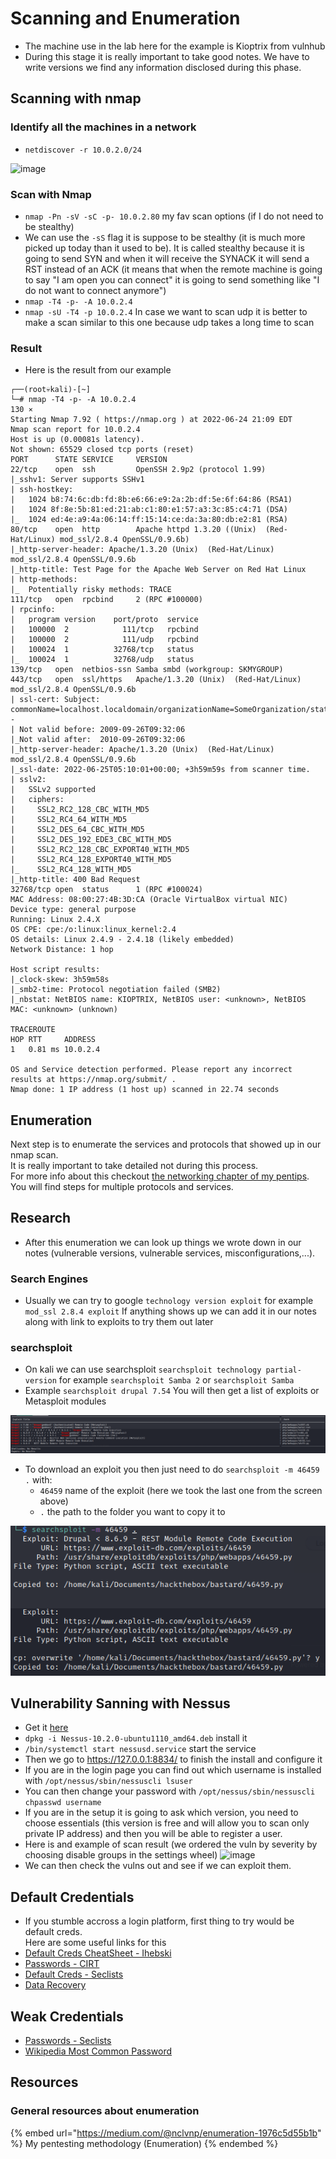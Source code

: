 # Scanning and Enumeration

- The machine use in the lab here for the example is Kioptrix from vulnhub
- During this stage it is really important to take good notes. We have to write versions we find any information disclosed during this phase.

## Scanning with nmap

### Identify all the machines in a network

- `netdiscover -r 10.0.2.0/24`  
  
![image](https://user-images.githubusercontent.com/96747355/175752002-a1ad3fc9-ed96-4076-837d-d14d2c293113.png)  

### Scan with Nmap

- `nmap -Pn -sV -sC -p- 10.0.2.80` my fav scan options (if I do not need to be stealthy)
- We can use the `-sS` flag it is suppose to be stealthy (it is much more picked up today than it used to be). It is called stealthy because it is going to send SYN and when it will receive the SYNACK it will send a RST instead of an ACK (it means that when the remote machine is going to say "I am open you can connect" it is going to send something like "I do not want to connect anymore")
- `nmap -T4 -p- -A 10.0.2.4`
- `nmap -sU -T4 -p 10.0.2.4` In case we want to scan udp it is better to make a scan similar to this one because udp takes a long time to scan

### Result

- Here is the result from our example
```
┌──(root💀kali)-[~]
└─# nmap -T4 -p- -A 10.0.2.4                                                                                                                                                                                                           130 ⨯
Starting Nmap 7.92 ( https://nmap.org ) at 2022-06-24 21:09 EDT
Nmap scan report for 10.0.2.4
Host is up (0.00081s latency).
Not shown: 65529 closed tcp ports (reset)
PORT      STATE SERVICE     VERSION
22/tcp    open  ssh         OpenSSH 2.9p2 (protocol 1.99)
|_sshv1: Server supports SSHv1
| ssh-hostkey: 
|   1024 b8:74:6c:db:fd:8b:e6:66:e9:2a:2b:df:5e:6f:64:86 (RSA1)
|   1024 8f:8e:5b:81:ed:21:ab:c1:80:e1:57:a3:3c:85:c4:71 (DSA)
|_  1024 ed:4e:a9:4a:06:14:ff:15:14:ce:da:3a:80:db:e2:81 (RSA)
80/tcp    open  http        Apache httpd 1.3.20 ((Unix)  (Red-Hat/Linux) mod_ssl/2.8.4 OpenSSL/0.9.6b)
|_http-server-header: Apache/1.3.20 (Unix)  (Red-Hat/Linux) mod_ssl/2.8.4 OpenSSL/0.9.6b
|_http-title: Test Page for the Apache Web Server on Red Hat Linux
| http-methods: 
|_  Potentially risky methods: TRACE
111/tcp   open  rpcbind     2 (RPC #100000)
| rpcinfo: 
|   program version    port/proto  service
|   100000  2            111/tcp   rpcbind
|   100000  2            111/udp   rpcbind
|   100024  1          32768/tcp   status
|_  100024  1          32768/udp   status
139/tcp   open  netbios-ssn Samba smbd (workgroup: SKMYGROUP)
443/tcp   open  ssl/https   Apache/1.3.20 (Unix)  (Red-Hat/Linux) mod_ssl/2.8.4 OpenSSL/0.9.6b
| ssl-cert: Subject: commonName=localhost.localdomain/organizationName=SomeOrganization/stateOrProvinceName=SomeState/countryName=--
| Not valid before: 2009-09-26T09:32:06
|_Not valid after:  2010-09-26T09:32:06
|_http-server-header: Apache/1.3.20 (Unix)  (Red-Hat/Linux) mod_ssl/2.8.4 OpenSSL/0.9.6b
|_ssl-date: 2022-06-25T05:10:01+00:00; +3h59m59s from scanner time.
| sslv2: 
|   SSLv2 supported
|   ciphers: 
|     SSL2_RC2_128_CBC_WITH_MD5
|     SSL2_RC4_64_WITH_MD5
|     SSL2_DES_64_CBC_WITH_MD5
|     SSL2_DES_192_EDE3_CBC_WITH_MD5
|     SSL2_RC2_128_CBC_EXPORT40_WITH_MD5
|     SSL2_RC4_128_EXPORT40_WITH_MD5
|_    SSL2_RC4_128_WITH_MD5
|_http-title: 400 Bad Request
32768/tcp open  status      1 (RPC #100024)
MAC Address: 08:00:27:4B:3D:CA (Oracle VirtualBox virtual NIC)
Device type: general purpose
Running: Linux 2.4.X
OS CPE: cpe:/o:linux:linux_kernel:2.4
OS details: Linux 2.4.9 - 2.4.18 (likely embedded)
Network Distance: 1 hop

Host script results:
|_clock-skew: 3h59m58s
|_smb2-time: Protocol negotiation failed (SMB2)
|_nbstat: NetBIOS name: KIOPTRIX, NetBIOS user: <unknown>, NetBIOS MAC: <unknown> (unknown)

TRACEROUTE
HOP RTT     ADDRESS
1   0.81 ms 10.0.2.4

OS and Service detection performed. Please report any incorrect results at https://nmap.org/submit/ .
Nmap done: 1 IP address (1 host up) scanned in 22.74 seconds
```

## Enumeration

Next step is to enumerate the services and protocols that showed up in our nmap scan.  
It is really important to take detailed not during this process.  
For more info about this checkout [the networking chapter of my pentips](https://csbygb.gitbook.io/pentips/networking/).  
You will find steps for multiple protocols and services.

## Research 

- After this enumeration we can look up things we wrote down in our notes (vulnerable versions, vulnerable services, misconfigurations,...).

### Search Engines

- Usually we can try to google `technology version exploit` for example `mod_ssl 2.8.4 exploit` If anything shows up we can add it in our notes along with link to exploits to try them out later

### searchsploit

- On kali we can use searchsploit `searchsploit technology partial-version` for example `searchsploit Samba 2` or `searchsploit Samba`
- Example `searchsploit drupal 7.54` You will then get a list of exploits or Metasploit modules  

![Searchsploit](../.res/2022-09-05-12-17-38.png)  

- To download an exploit you then just need to do `searchsploit -m 46459 .` with:
  - `46459` name of the exploit (here we took the last one from the screen above)
  - `.` the path to the folder you want to copy it to  

![get exploit](../.res/2022-09-05-12-21-46.png)

## Vulnerability Sanning with Nessus

- Get it [here](https://www.tenable.com/downloads/nessus?loginAttempted=true)
- `dpkg -i Nessus-10.2.0-ubuntu1110_amd64.deb` install it
- `/bin/systemctl start nessusd.service` start the service
- Then we go to https://127.0.0.1:8834/ to finish the install and configure it
- If you are in the login page you can find out which username is installed with `/opt/nessus/sbin/nessuscli lsuser`
- You can then change your password with `/opt/nessus/sbin/nessuscli chpasswd username`
- If you are in the setup it is going to ask which version, you need to choose essentials (this version is free and will allow you to scan only private IP address) and then you will be able to register a user.
- Here is and example of scan result (we ordered the vuln by severity by choosing disable groups in the settings wheel) 
![image](https://user-images.githubusercontent.com/96747355/175835352-16616ab5-4784-48da-80f8-37641bcca200.png) 
- We can then check the vulns out and see if we can exploit them.

## Default Credentials

- If you stumble accross a login platform, first thing to try would be default creds.  
Here are some useful links for this
- [Default Creds CheatSheet - Ihebski](https://github.com/ihebski/DefaultCreds-cheat-sheet/blob/main/DefaultCreds-Cheat-Sheet.csv)
- [Passwords - CIRT](https://cirt.net/passwords)
- [Default Creds - Seclists](https://github.com/danielmiessler/SecLists/tree/master/Passwords/Default-Credentials)
- [Data Recovery](https://datarecovery.com/rd/default-passwords/)

## Weak Credentials

- [Passwords - Seclists](https://github.com/danielmiessler/SecLists/tree/master/Passwords)
- [Wikipedia Most Common Password](https://en.wikipedia.org/wiki/List_of_the_most_common_passwords)

## Resources

### General resources about enumeration

{% embed url="https://medium.com/@nclvnp/enumeration-1976c5d55b1b" %} My pentesting methodology (Enumeration) {% endembed %}
